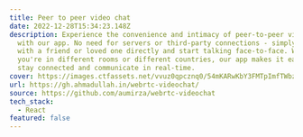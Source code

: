 ```yaml
---
title: Peer to peer video chat
date: 2022-12-28T15:34:23.148Z
description: Experience the convenience and intimacy of peer-to-peer video chat
  with our app. No need for servers or third-party connections - simply connect
  with a friend or loved one directly and start talking face-to-face. Whether
  you're in different rooms or different countries, our app makes it easy to
  stay connected and communicate in real-time.
cover: https://images.ctfassets.net/vvuz0qpcznq0/54mKARwKbY3FMTpImfTWbz/d4c1a3ca550e43178cf7924981db2efb/Best-Video-Chat-Apps.jpg
url: https://gh.ahmadullah.in/webrtc-videochat/
source: https://github.com/aumirza/webrtc-videochat
tech_stack:
  - React
featured: false
---
```

